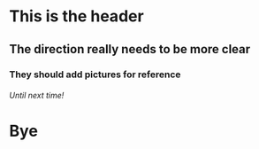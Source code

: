 # This is the header
## The direction really needs to be more clear
### They should add pictures for reference
###### Until next time!
# Bye
